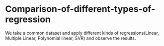# Comparison-of-different-types-of-regression
We take a common dataset and apply different kinds of regressions(Linear, Multiple Linear, Polynomial linear, SVR) and observe the results.
